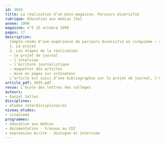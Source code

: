 ```yaml
---
id: 3655
title: La réalisation d’un mini-magazine. Parcours diversifié
rubrique: Éducation aux médias [5e]
annee: 1999
magazine: n°5 15 octobre 1999
pages: 17
description: 
  Compte-rendu d’une expérience de parcours diversifié en cinquième – réalisation d’un minimagazine…
  1. Le projet
  2. Les étapes de la réalisation
  – le projet de journal
  – l’interview
  – l’écriture journalistique
  – maquetter des articles
  – mise en pages sur ordinateur
  L’article est suivi d’une bibliographie sur le projet de journal, l’écriture journalistique et la mise en pages.
article_pdf: 3655.pdf
revue: L’école des lettres des collèges
auteurs:
- Daniel Salles
disciplines:
- études interdisciplinaires
niveau_etudes:
- cinquième
programmes:
- éducation aux médias
- documentation - travaux au CDI
- expression écrite - dialogue et interview
---
```

